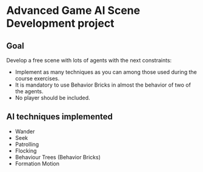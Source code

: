 # Advanced Game AI Scene Development project

## Goal
Develop a free scene with lots of agents with the next constraints:

- Implement as many techniques as you can among those used during the course exercises.
- It is mandatory to use Behavior Bricks in almost the behavior of two of the agents.
- No player should be included.

## AI techniques implemented

- Wander
- Seek
- Patrolling
- Flocking
- Behaviour Trees (Behavior Bricks)
- Formation Motion
